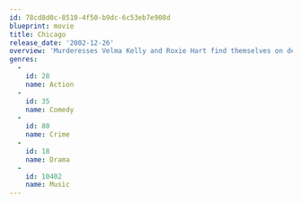 ```yaml
---
id: 78cd8d0c-8510-4f50-b9dc-6c53eb7e908d
blueprint: movie
title: Chicago
release_date: '2002-12-26'
overview: 'Murderesses Velma Kelly and Roxie Hart find themselves on death row together and fight for the fame that will keep them from the gallows in 1920s Chicago.'
genres:
  -
    id: 28
    name: Action
  -
    id: 35
    name: Comedy
  -
    id: 80
    name: Crime
  -
    id: 18
    name: Drama
  -
    id: 10402
    name: Music
---
```


